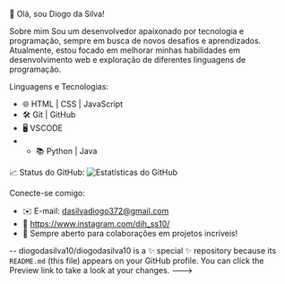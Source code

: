 

 👋 Olá, sou Diogo da Silva!

 Sobre mim
Sou um desenvolvedor apaixonado por tecnologia e programação, sempre em busca de novos desafios e aprendizados. Atualmente, estou focado em melhorar minhas habilidades em desenvolvimento web e exploração de diferentes linguagens de programação.

 Linguagens e Tecnologias:
- 🌐 HTML | CSS | JavaScript
- 🛠️ Git | GitHub
- 🖥️ VSCODE
- - 📚 Python | Java

 

 📈 Status do GitHub:
![Estatísticas do GitHub](https://github-readme-stats.vercel.app/api?username=seu-usuario&show_icons=true&theme=radical)

 Conecte-se comigo:
- ✉️ E-mail: dasilvadiogo372@gmail.com
- 💼 https://www.instagram.com/dih_ss10/
- 🚀 Sempre aberto para colaborações em projetos incríveis!

--
diogodasilva10/diogodasilva10 is a ✨ special ✨ repository because its `README.md` (this file) appears on your GitHub profile.
You can click the Preview link to take a look at your changes.
--->
